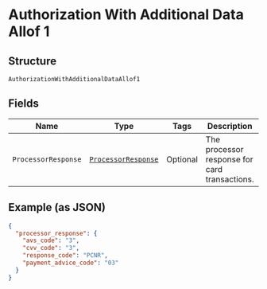 
# Authorization With Additional Data Allof 1

## Structure

`AuthorizationWithAdditionalDataAllof1`

## Fields

| Name | Type | Tags | Description | Getter | Setter |
|  --- | --- | --- | --- | --- | --- |
| `ProcessorResponse` | [`ProcessorResponse`](../../doc/models/processor-response.md) | Optional | The processor response for card transactions. | ProcessorResponse getProcessorResponse() | setProcessorResponse(ProcessorResponse processorResponse) |

## Example (as JSON)

```json
{
  "processor_response": {
    "avs_code": "3",
    "cvv_code": "3",
    "response_code": "PCNR",
    "payment_advice_code": "03"
  }
}
```

